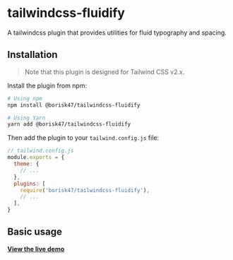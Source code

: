 # tailwindcss-fluidify

A tailwindcss plugin that provides utilities for fluid typography and spacing.

## Installation

> Note that this plugin is designed for Tailwind CSS v2.x.

Install the plugin from npm:

```sh
# Using npm
npm install @borisk47/tailwindcss-fluidify

# Using Yarn
yarn add @borisk47/tailwindcss-fluidify
```

Then add the plugin to your `tailwind.config.js` file:

```js
// tailwind.config.js
module.exports = {
  theme: {
    // ...
  },
  plugins: [
    require('borisk47/tailwindcss-fluidify'),
    // ...
  ],
}
```

## Basic usage

[**View the live demo**](https://tailwindcss-fluidify.vercel.app/)
